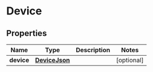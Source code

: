 

# Device

## Properties

Name | Type | Description | Notes
------------ | ------------- | ------------- | -------------
**device** | [**DeviceJson**](DeviceJson.md) |  |  [optional]



